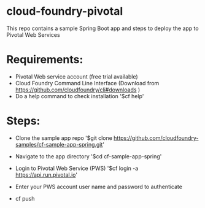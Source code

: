 # cloud-foundry-pivotal
This repo contains a sample Spring Boot app and steps to deploy the app to Pivotal Web Services


# Requirements:
* Pivotal Web service account (free trial available)
* Cloud Foundry Command Line Interface (Download from https://github.com/cloudfoundry/cli#downloads )
* Do a help command to check installation
'$cf help'

# Steps:
* Clone the sample app repo 
'$git clone https://github.com/cloudfoundry-samples/cf-sample-app-spring.git'

* Navigate to the app directory
'$cd cf-sample-app-spring'

* Login to Pivotal Web Service (PWS)
'$cf login -a https://api.run.pivotal.io'

* Enter your PWS account user name and password to authenticate

* cf push
